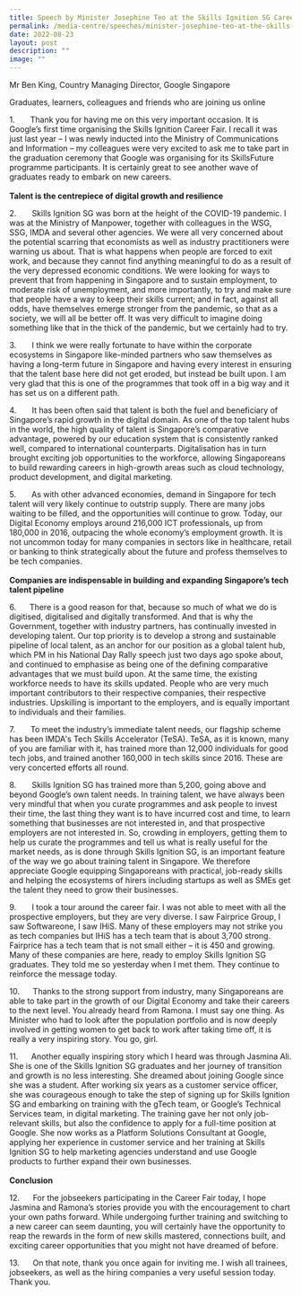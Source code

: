 ```yaml
---
title: Speech by Minister Josephine Teo at the Skills Ignition SG Career Fair
permalink: /media-centre/speeches/minister-josephine-teo-at-the-skills-ignition-sg-career-fair/
date: 2022-08-23
layout: post
description: ""
image: ""
---
```

<p>Mr Ben King, Country Managing Director, Google Singapore</p>
<p>Graduates, learners, colleagues and friends who are joining us online</p>
<p>1.<span style="white-space: pre;"> 		</span>Thank you for having me on this very important occasion. It is Google’s first time organising the Skills Ignition Career Fair. I recall it was just last year – I was newly inducted into the Ministry of Communications and Information – my colleagues were very excited to ask me to take part in the graduation ceremony that Google was organising for its SkillsFuture programme participants. It is certainly great to see another wave of graduates ready to embark on new careers.&nbsp;&nbsp;<br>
<br>
<strong>Talent is the centrepiece of digital growth and resilience</strong></p>
<p>2.<span style="white-space: pre;"> 		</span>Skills Ignition SG was born at the height of the COVID-19 pandemic. I was at the Ministry of Manpower, together with colleagues in the WSG, SSG, IMDA and several other agencies. We were all very concerned about the potential scarring that economists as well as industry practitioners were warning us about. That is what happens when people are forced to exit work, and because they cannot find anything meaningful to do as a result of the very depressed economic conditions. We were looking for ways to prevent that from happening in Singapore and to sustain employment, to moderate risk of unemployment, and more importantly, to try and make sure that people have a way to keep their skills current; and in fact, against all odds, have themselves emerge stronger from the pandemic, so that as a society, we will all be better off. It was very difficult to imagine doing something like that in the thick of the pandemic, but we certainly had to try.&nbsp;</p>
<p>3.<span style="white-space: pre;"> 		</span>I think we were really fortunate to have within the corporate ecosystems in Singapore like-minded partners who saw themselves as having a long-term future in Singapore and having every interest in ensuring that the talent base here did not get eroded, but instead be built upon. I am very glad that this is one of the programmes that took off in a big way and it has set us on a different path.&nbsp;&nbsp;</p>
<p>4.<span style="white-space: pre;"> 		</span>It has been often said that talent is both the fuel and beneficiary of Singapore’s rapid growth in the digital domain. As one of the top talent hubs in the world, the high quality of talent is Singapore’s comparative advantage, powered by our education system that is consistently ranked well, compared to international counterparts. Digitalisation has in turn brought exciting job opportunities to the workforce, allowing Singaporeans to build rewarding careers in high-growth areas such as cloud technology, product development, and digital marketing.</p>
<p>5.<span style="white-space: pre;"> 		</span>As with other advanced economies, demand in Singapore for tech talent will very likely continue to outstrip supply. There are many jobs waiting to be filled, and the opportunities will continue to grow. Today, our Digital Economy employs around 216,000 ICT professionals, up from 180,000 in 2016, outpacing the whole economy’s employment growth. It is not uncommon today for many companies in sectors like in healthcare, retail or banking to think strategically about the future and profess themselves to be tech companies.&nbsp;<br>
<strong><br>
Companies are indispensable in building and expanding Singapore’s tech talent pipeline</strong></p>
<p><strong></strong>6.<span style="white-space: pre;"> 		</span>There is a good reason for that, because so much of what we do is digitised, digitalised and digitally transformed. And that is why the Government, together with industry partners, has continually invested in developing talent. Our top priority is to develop a strong and sustainable pipeline of local talent, as an anchor for our position as a global talent hub, which PM in his National Day Rally speech just two days ago spoke about, and continued to emphasise as being one of the defining comparative advantages that we must build upon. At the same time, the existing workforce needs to have its skills updated. People who are very much important contributors to their respective companies, their respective industries. Upskilling is important to the employers, and is equally important to individuals and their families.&nbsp;</p>
<p>7.<span style="white-space: pre;"> 		</span>To meet the industry’s immediate talent needs, our flagship scheme has been IMDA's Tech Skills Accelerator (TeSA). TeSA, as it is known, many of you are familiar with it, has trained more than 12,000 individuals for good tech jobs, and trained another 160,000 in tech skills since 2016. These are very concerted efforts all round.&nbsp;</p>
<p>8.<span style="white-space: pre;"> 		</span>Skills Ignition SG has trained more than 5,200, going above and beyond Google’s own talent needs. In training talent, we have always been very mindful that when you curate programmes and ask people to invest their time, the last thing they want is to have incurred cost and time, to learn something that businesses are not interested in, and that prospective employers are not interested in. So, crowding in employers, getting them to help us curate the programmes and tell us what is really useful for the market needs, as is done through Skills Ignition SG, is an important feature of the way we go about training talent in Singapore. We therefore appreciate Google equipping Singaporeans with practical, job-ready skills and helping the ecosystems of hirers including startups as well as SMEs get the talent they need to grow their businesses.</p>
<p>9.<span style="white-space: pre;"> 		</span>I took a tour around the career fair. I was not able to meet with all the prospective employers, but they are very diverse. I saw Fairprice Group, I saw Softwareone, I saw IHiS. Many of these employers may not strike you as tech companies but IHiS has a tech team that is about 3,700 strong. Fairprice has a tech team that is not small either – it is 450 and growing. Many of these companies are here, ready to employ Skills Ignition SG graduates. They told me so yesterday when I met them. They continue to reinforce the message today.</p>
<p>10.<span style="white-space: pre;">		</span>Thanks to the strong support from industry, many Singaporeans are able to take part in the growth of our Digital Economy and take their careers to the next level. You already heard from Ramona. I must say one thing. As Minister who had to look after the population portfolio and is now deeply involved in getting women to get back to work after taking time off, it is really a very inspiring story. You go, girl.</p>
<p>11.<span style="white-space: pre;"> 		</span>Another equally inspiring story which I heard was through Jasmina Ali. She is one of the Skills Ignition SG graduates and her journey of transition and growth is no less interesting. She dreamed about joining Google since she was a student. After working six years as a customer service officer, she was courageous enough to take the step of signing up for Skills Ignition SG and embarking on training with the gTech team, or Google’s Technical Services team, in digital marketing. The training gave her not only job-relevant skills, but also the confidence to apply for a full-time position at Google. She now works as a Platform Solutions Consultant at Google, applying her experience in customer service and her training at Skills Ignition SG to help marketing agencies understand and use Google products to further expand their own businesses.<br>
<br>
<strong>Conclusion</strong></p>
<p>12.<span style="white-space: pre;"> 		</span>For the jobseekers participating in the Career Fair today, I hope Jasmina and Ramona’s stories provide you with the encouragement to chart your own paths forward. While undergoing further training and switching to a new career can seem daunting, you will certainly have the opportunity to reap the rewards in the form of new skills mastered, connections built, and exciting career opportunities that you might not have dreamed of before.</p>
<p>13.<span style="white-space: pre;"> 		</span>On that note, thank you once again for inviting me. I wish all trainees, jobseekers, as well as the hiring companies a very useful session today. Thank you.&nbsp; &nbsp;</p>